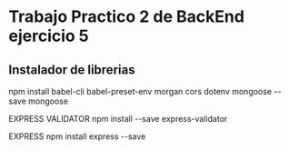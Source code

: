 # Trabajo Practico 2 de BackEnd ejercicio 5

## Instalador de librerias

npm install babel-cli babel-preset-env morgan cors dotenv mongoose --save mongoose

EXPRESS VALIDATOR
npm install --save express-validator

EXPRESS
npm install express --save